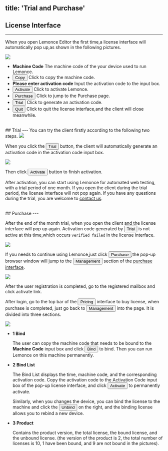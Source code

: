 title: 'Trial and Purchase'
---
## License Interface
---
When you open Lemonce Editor the first time,a license interface will automatically pop up,as shown in the following pictures.

<img class="license-images" src="/images/setup/interface-license-01-en.png">

- **Machine Code** The machine code of the your device used to run Lemonce.
- **<button>Copy</button>** Click to copy the machine code.
- **Please enter activation code** Input the activation code to the input box.
- **<button class="btn-teal">Activate</button>**  Click to activate Lemonce.
- **<button class="btn-teal">Purchase</button>** Click to jump to the Purchase page.
- **<button>Trial</button>** Click to generate an activation code.
- **<button>Quit</button>** Click to quit the license interface,and the client will close meanwhile.

<br/>
## Trial
---
You can try the client firstly according to the following two steps.

<img class="license-images"  src="/images/setup/interface-license-02.png">

When you click the <button>Trial</button> button, the client will automatically generate an activation code in the activation code input box.

<img class="license-images"  src="/images/setup/interface-license-03.png">

Then click <button class="btn-teal">Activate</button> button to finish activation.

After activation, you can start using Lemonce for automated web testing, with a trial period of one month. If you open the client during the trial period, the license interface will not pop again.
If you have any questions during the trial, you are welcome to [contact us](/contact.html).

<br/>
## Purchase
---

After the end of the month trial, when you open the client and the license interface will pop up again. Activation code generated by <button>Trial</button> is not active at this time,which occurs `verified failed` in the license interface.

<img class="license-images" src="/images/setup/interface-license-04.png">

If you needs to continue using Lemonce,just click <button class="btn-teal">Purchase</button>,the pop-up browser window will jump to the <button class= "btn-black" >Management</button> section of the [purchase interface](https://license.lemonce.com/).

<img src="/images/setup/interface-license-05.png">

After the user registration is completed, go to the registered mailbox and click activate link.

After login, go to the top bar of the <button class= "btn-black" >Pricing</button> interface to buy license, when purchase is completed, just go back to <button class= "btn-black" >Management</button> into the page. It is divided into three sections.

<img class="license-images" src="/images/setup/interface-license-06.png">

- **1 Bind**

    The user can copy the machine code that needs to be bound to the **Machine Code** input box and click <button class= "btn-teal" >Bind</button> to bind. Then you can run Lemonce on this machine permanently.

- **2 Bind List**

    The Bind List displays the time, machine code, and the corresponding activation code. Copy the activation code to the Activation Code input box of the pop-up license interface, and click <button class= "btn-teal" >Activate</button> to permanently activate.
  
    Similarly, when you changes the device, you can bind the license to the machine and click the <button class= "btn-teal" >Unbind</button> on the right, and the binding license allows you to rebind a new device.

- **3 Product**

    Contains the product version, the total license, the bound license, and the unbound license. (the version of the product is 2, the total number of licenses is 10, 1 have been bound, and 9 are not bound in the pictures).